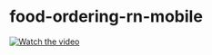 # food-ordering-rn-mobile
[![Watch the video](https://i.imgur.com/vKb2F1B.png)](https://drive.google.com/file/d/1bH2Y-oykJl86t-hfSdcm8nT2Yj6Ouf_P/view)
